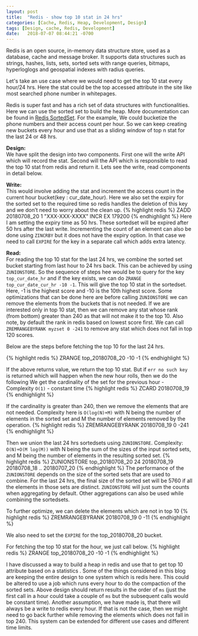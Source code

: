 ```yaml
---
layout: post
title:  "Redis - show top 10 stat in 24 hrs"
categories: [Cache, Redis, Heap, Development, Design]
tags: [Design, cache, Redis, Development]
date:   2018-07-07 08:44:21 -0700
---
```


Redis is an open source, in-memory data structure store, used as a database, cache and message broker. It supports data structures such as strings, hashes, lists, sets, sorted sets with range queries, bitmaps, hyperloglogs and geospatial indexes with radius queries.

Let's take an use case where we would need to get the top 10 stat every hour/24 hrs. Here the stat could be the top accessed attribute in the site like most searched phone number in whitepages.

Redis is super fast and has a rich set of data structures with functionalities. Here we can use the sorted set to build the heap. More documentation can be found in [Redis SortedSet](https://redis.io/commands/zadd). For the example, We could bucketize the phone numbers and their access count per hour. So we can keep creating new buckets every hour and use that as a sliding window of top n stat for the last 24 or 48 hrs.

**Design:**   
We have split the design into two components. First one will the write API which will record the stat. Second will the API which is responsible to read the top 10 stat from redis and return it. Lets see the write, read components in detail below.
  
**Write:**   
This would involve adding the stat and increment the access count in the current hour bucket(key : cur_date_hour). Here we also set the expiry for the sorted set to the required time so redis handles the deletion of this key and we don’t need to worry about the clean up.
{% highlight redis %}
ZADD 20180708_20 1 "XXX-XXX-XXXX" INCR EX 179200
{% endhighlight %}
Here I am setting the expiry time as 50 hrs. These sortedset will be expired after 50 hrs after the last write. Incrementing the count of an element can also be done using `ZINCRBY` but it does not have the expiry option. In that case we need to call `EXPIRE` for the key in a separate call which adds extra latency.  

**Read:**   
For reading the top 10 stat for the last 24 hrs, we combine the sorted set bucket starting from last hour to 24 hrs back. This can be achieved by using `ZUNIONSTORE`. So the sequence of steps hee would be to query for the key `top_cur_date_hr` and if the key exists, we can do `ZRANGE top_cur_date_cur_hr -10 -1`. This will give the top 10 stat in the sortedset. Here, -1 is the highest score and -10 is the 10th highest score. Some optimizations that can be done here are before calling `ZUNIONSTORE` we can remove the elements from the buckets that is not needed. If we are interested only in top 10 stat, then we can remove any stat whose rank (from bottom) greater than 240 as that will not make it to the top 10. Also note, by default the rank in redis based on lowest score first. We can call `ZREMRANGEBYRANK myzset 0 -241` to remove any stat which does not fall in top 120 scores.

Below are the steps before fetching the top 10 for the last 24 hrs.

{% highlight redis %}
ZRANGE top_20180708_20 -10 -1
{% endhighlight %}

If the above returns value, we return the top 10 stat. But if `err no such key` is returned which will happen when the new hour rolls, then we do the following
We get the cardinality of the set for the previous hour - Complexity `O(1)` - constant time
{% highlight redis %}
ZCARD 20180708_19
{% endhighlight %}

If the cardinality is greater than 240, then we remove the elements that are not needed. Complexity here is `O(log(N)+M)` with N being the number of elements in the sorted set and M the number of elements removed by the operation.
{% highlight redis %}
ZREMRANGEBYRANK 20180708_19 0 -241
{% endhighlight %}

Then we union the last 24 hrs sortedsets using `ZUNIONSTORE`. Complexity: `O(N)+O(M log(M))` with N being the sum of the sizes of the input sorted sets, and M being the number of elements in the resulting sorted set.
{% highlight redis %}
ZUNIONSTORE top_20180708_20 24 20180708_19 20180708_18 .. 20180707_20
{% endhighlight %}
The performance of the `ZUNIONSTORE` depends on the size of the sorted sets that are used to combine. For the last 24 hrs, the final size of the sorted set will be 5760 if all the elements in those sets are distinct. `ZUNIONSTORE` will just sum the counts when aggregating by default. Other aggregations can also be used while combining the sortedsets.

To further optimize, we can delete the elements which are not in top 10
{% highlight redis %}
ZREMRANGEBYRANK 20180708_19 0 -11
{% endhighlight %}

We also need to set the `EXPIRE` for the top_20180708_20 bucket.

For fetching the top 10 stat for the hour, we just call below.
{% highlight redis %}
ZRANGE top_20180708_20 -10 -1
{% endhighlight %}

I have discussed a way to build a heap in redis and use that to get top 10 attribute based on a statistics . Some of the things considered in this blog are keeping the entire design to one system which is redis here. This could be altered to use a job which runs every hour to do the compaction of the sorted sets. Above design should return results in the order of `ms` (just the first call in a hour could take a couple of `ms` but the subsequent calls would be constant time). Another assumption, we have made is, that there will always be a write to redis every hour. If that is not the case, then we might need to go back further while removing the elements which does not fall in top 240. This system can be extended for different use cases and different time limits.

